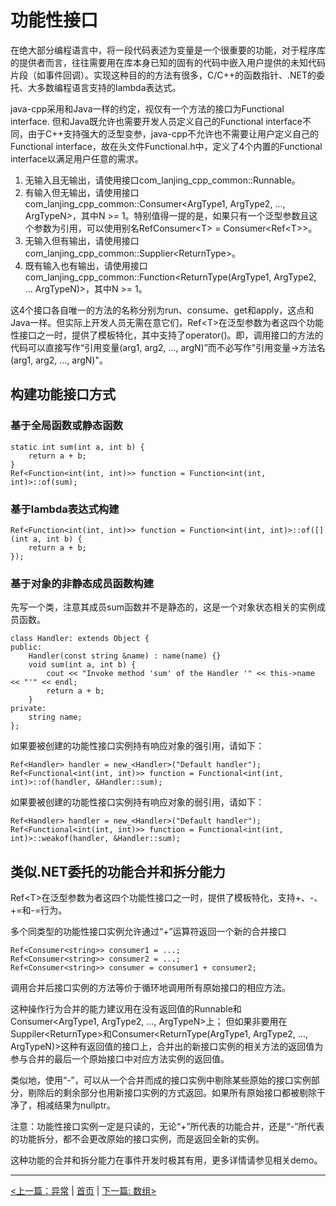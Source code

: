 # 功能性接口 #

在绝大部分编程语言中，将一段代码表述为变量是一个很重要的功能，对于程序库的提供者而言，往往需要用在库本身已知的固有的代码中嵌入用户提供的未知代码片段（如事件回调）。实现这种目的的方法有很多，C/C++的函数指针、.NET的委托、大多数编程语言支持的lambda表达式。

java-cpp采用和Java一样的约定，视仅有一个方法的接口为Functional interface. 但和Java既允许也需要开发人员定义自己的Functional interface不同，由于C++支持强大的泛型变参，java-cpp不允许也不需要让用户定义自己的Functional interface，故在头文件Functional.h中，定义了4个内置的Functional interface以满足用户任意的需求。

1. 无输入且无输出，请使用接口com_lanjing_cpp_common::Runnable。
2. 有输入但无输出，请使用接口com_lanjing_cpp_common::Consumer&lt;ArgType1, ArgType2, ..., ArgTypeN&gt;，其中N >= 1。特别值得一提的是，如果只有一个泛型参数且这个参数为引用，可以使用别名RefConsumer&lt;T&gt; = Consumer&lt;Ref&lt;T&gt;&gt;。
3. 无输入但有输出，请使用接口com_lanjing_cpp_common::Supplier&lt;ReturnType&gt;。
4. 既有输入也有输出，请使用接口com_lanjing_cpp_common::Function&lt;ReturnType(ArgType1, ArgType2, ... ArgTypeN)&gt;，其中N >= 1。

这4个接口各自唯一的方法的名称分别为run、consume、get和apply，这点和Java一样。但实际上开发人员无需在意它们，Ref&lt;T&gt;在泛型参数为者这四个功能性接口之一时，提供了模板特化，其中支持了operator()。即，调用接口的方法的代码可以直接写作“引用变量(arg1, arg2, ..., argN)”而不必写作"引用变量->方法名(arg1, arg2, ..., argN)"。

## 构建功能接口方式 ##

### 基于全局函数或静态函数 ###

    static int sum(int a, int b) {
        return a + b;
    }
    Ref<Function<int(int, int)>> function = Function<int(int, int)>::of(sum);
    
### 基于lambda表达式构建 ###

    Ref<Function<int(int, int)>> function = Function<int(int, int)>::of([](int a, int b) {
        return a + b;
    });
    
### 基于对象的非静态成员函数构建 ###

先写一个类，注意其成员sum函数并不是静态的，这是一个对象状态相关的实例成员函数。

    class Handler: extends Object {
    public:
        Handler(const string &name) : name(name) {}
        void sum(int a, int b) {
            cout << "Invoke method 'sum' of the Handler '" << this->name << "'" << endl;
            return a + b;
        }
    private:
        string name;
    };
    
如果要被创建的功能性接口实例持有响应对象的强引用，请如下：

    Ref<Handler> handler = new_<Handler>("Default handler");
    Ref<Functional<int(int, int)>> function = Functional<int(int, int)>::of(handler, &Handler::sum);

如果要被创建的功能性接口实例持有响应对象的弱引用，请如下：

    Ref<Handler> handler = new_<Handler>("Default handler");
    Ref<Functional<int(int, int)>> function = Functional<int(int, int)>::weakof(handler, &Handler::sum);

## 类似.NET委托的功能合并和拆分能力 ##

Ref&lt;T&gt;在泛型参数为者这四个功能性接口之一时，提供了模板特化，支持+、-、+=和-=行为。

多个同类型的功能性接口实例允许通过“+”运算符返回一个新的合并接口

    Ref<Consumer<string>> consumer1 = ...;
    Ref<Consumer<string>> consumer2 = ...;
    Ref<Consumer<string>> consumer = consumer1 + consumer2;
    
调用合并后接口实例的方法等价于循环地调用所有原始接口的相应方法。

这种操作行为合并的能力建议用在没有返回值的Runnable和Consumer&lt;ArgType1, ArgType2, ..., ArgTypeN&gt;上； 但如果非要用在Suppiler&lt;ReturnType&gt;和Consumer&lt;ReturnType(ArgType1, ArgType2, ..., ArgTypeN)&gt;这种有返回值的接口上，合并出的新接口实例的相关方法的返回值为参与合并的最后一个原始接口中对应方法实例的返回值。

类似地，使用“-”，可以从一个合并而成的接口实例中剔除某些原始的接口实例部分，剔除后的剩余部分也用新接口实例的方式返回。如果所有原始接口都被剔除干净了，相减结果为nullptr。

注意：功能性接口实例一定是只读的，无论“+”所代表的功能合并，还是“-”所代表的功能拆分，都不会更改原始的接口实例，而是返回全新的实例。

这种功能的合并和拆分能力在事件开发时极其有用，更多详情请参见相关demo。

----------

[<上一篇：异常](./exception.md) | [首页](../README.md) | [下一篇: 数组>](./array.md)
